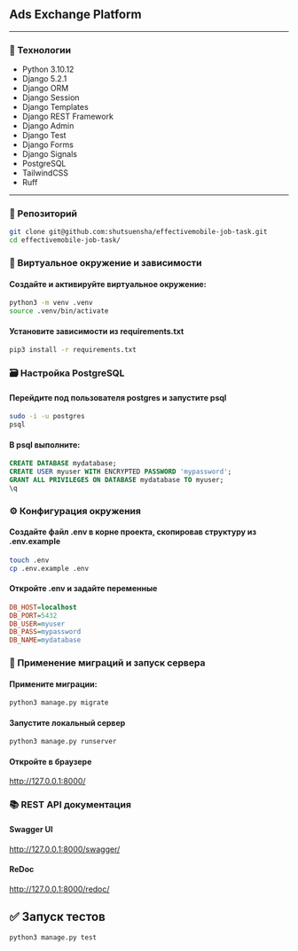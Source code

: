 ## Ads Exchange Platform
---

### 🔧 Технологии
- Python 3.10.12
- Django 5.2.1
- Django ORM
- Django Session
- Django Templates
- Django REST Framework
- Django Admin 
- Django Test
- Django Forms
- Django Signals
- PostgreSQL
- TailwindCSS
- Ruff

---
### 🔗 Репозиторий
```bash
git clone git@github.com:shutsuensha/effectivemobile-job-task.git
cd effectivemobile-job-task/
```

### 🐍 Виртуальное окружение и зависимости
#### Создайте и активируйте виртуальное окружение:
```bash
python3 -m venv .venv
source .venv/bin/activate
```
#### Установите зависимости из requirements.txt
```bash
pip3 install -r requirements.txt
```

### 🗃 Настройка PostgreSQL
#### Перейдите под пользователя postgres и запустите psql
```bash
sudo -i -u postgres
psql
```
#### В psql выполните:
```sql
CREATE DATABASE mydatabase;
CREATE USER myuser WITH ENCRYPTED PASSWORD 'mypassword';
GRANT ALL PRIVILEGES ON DATABASE mydatabase TO myuser;
\q
```

### ⚙️ Конфигурация окружения
#### Создайте файл .env в корне проекта, скопировав структуру из .env.example
```bash
touch .env
cp .env.example .env
```

#### Откройте .env и задайте переменные
```ini
DB_HOST=localhost
DB_PORT=5432
DB_USER=myuser
DB_PASS=mypassword
DB_NAME=mydatabase
```

### 🚀 Применение миграций и запуск сервера
#### Примените миграции:
```bash
python3 manage.py migrate
```
#### Запустите локальный сервер
```bash
python3 manage.py runserver
```
#### Откройте в браузере
http://127.0.0.1:8000/

### 📚 REST API документация
#### Swagger UI
http://127.0.0.1:8000/swagger/
#### ReDoc
http://127.0.0.1:8000/redoc/

## ✅ Запуск тестов
```bash
python3 manage.py test
```